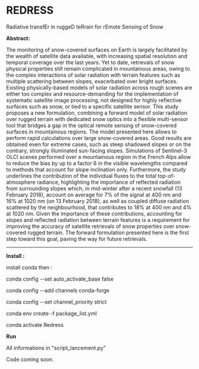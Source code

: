 # REDRESS
Radiative transfEr in ruggeD teRrain for rEmote Sensing of Snow

**Abstract:**

The monitoring of snow-covered surfaces on Earth is largely facilitated by the wealth of satellite data available, with increasing spatial resolution and temporal coverage over the last years. Yet to date, retrievals of snow physical properties still remain complicated in mountainous areas, owing to the complex interactions of solar radiation with terrain features such as multiple scattering between slopes, exacerbated over bright surfaces. Existing physically-based models of solar radiation across rough scenes are either too complex and resource-demanding for the implementation of systematic satellite image processing, not designed for highly reflective surfaces such as snow, or tied to a specific satellite sensor. This study proposes a new formulation, combining a forward model of solar radiation over rugged terrain with dedicated snow optics into a flexible multi-sensor tool that bridges a gap in the optical remote sensing of snow-covered surfaces in mountainous regions. The model presented here allows to perform rapid calculations over large snow-covered areas. Good results are obtained even for extreme cases, such as steep shadowed slopes or on the contrary, strongly illuminated sun-facing slopes. Simulations of Sentinel-3 OLCI scenes performed over a mountainous region in the French Alps allow to reduce the bias by up to a factor 6 in the visible wavelengths compared to methods that account for slope inclination only. Furthermore, the study underlines the contribution of the individual fluxes to the total top-of-atmosphere radiance, highlighting the importance of reflected radiation from surrounding slopes which, in mid-winter after a recent snowfall  (13 February 2018), account on average for 7\% of the signal at 400 nm and 16\% at 1020 nm (on 13 February 2018), as well as coupled diffuse radiation scattered by the neighbourhood, that contributes to 18\% at 400 nm and 4\% at 1020 nm. Given the importance of these contributions, accounting for slopes and reflected radiation between terrain features is a requirement for improving the accuracy of satellite retrievals of snow properties over snow-covered rugged terrain. The forward formulation presented here is the first step toward this goal, paving the way for future retrievals.

---
**Install :**

install conda then :

conda config --set auto_activate_base false

conda config --add channels conda-forge

conda config --set channel_priority strict

conda env create -f package_list.yml

conda activate Redress


**Run**

All informations in "script_lancement.py"




Code coming soon.
